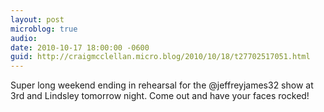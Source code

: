 ```yaml
---
layout: post
microblog: true
audio: 
date: 2010-10-17 18:00:00 -0600
guid: http://craigmcclellan.micro.blog/2010/10/18/t27702517051.html
---
```

Super long weekend ending in rehearsal for the @jeffreyjames32 show at 3rd and Lindsley tomorrow night. Come out and have your faces rocked!
